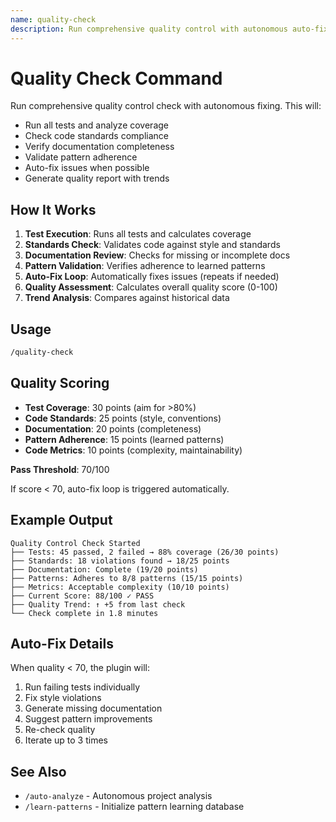 ```yaml
---
name: quality-check
description: Run comprehensive quality control with autonomous auto-fixing
---
```


# Quality Check Command

Run comprehensive quality control check with autonomous fixing. This will:

- Run all tests and analyze coverage
- Check code standards compliance
- Verify documentation completeness
- Validate pattern adherence
- Auto-fix issues when possible
- Generate quality report with trends

## How It Works

1. **Test Execution**: Runs all tests and calculates coverage
2. **Standards Check**: Validates code against style and standards
3. **Documentation Review**: Checks for missing or incomplete docs
4. **Pattern Validation**: Verifies adherence to learned patterns
5. **Auto-Fix Loop**: Automatically fixes issues (repeats if needed)
6. **Quality Assessment**: Calculates overall quality score (0-100)
7. **Trend Analysis**: Compares against historical data

## Usage

```bash
/quality-check
```

## Quality Scoring

- **Test Coverage**: 30 points (aim for >80%)
- **Code Standards**: 25 points (style, conventions)
- **Documentation**: 20 points (completeness)
- **Pattern Adherence**: 15 points (learned patterns)
- **Code Metrics**: 10 points (complexity, maintainability)

**Pass Threshold**: 70/100

If score < 70, auto-fix loop is triggered automatically.

## Example Output

```
Quality Control Check Started
├── Tests: 45 passed, 2 failed → 88% coverage (26/30 points)
├── Standards: 18 violations found → 18/25 points
├── Documentation: Complete (19/20 points)
├── Patterns: Adheres to 8/8 patterns (15/15 points)
├── Metrics: Acceptable complexity (10/10 points)
├── Current Score: 88/100 ✓ PASS
├── Quality Trend: ↑ +5 from last check
└── Check complete in 1.8 minutes
```

## Auto-Fix Details

When quality < 70, the plugin will:
1. Run failing tests individually
2. Fix style violations
3. Generate missing documentation
4. Suggest pattern improvements
5. Re-check quality
6. Iterate up to 3 times

## See Also

- `/auto-analyze` - Autonomous project analysis
- `/learn-patterns` - Initialize pattern learning database
